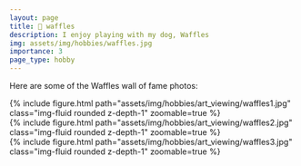 ```yaml
---
layout: page
title: 🧇 waffles
description: I enjoy playing with my dog, Waffles
img: assets/img/hobbies/waffles.jpg
importance: 3
page_type: hobby
---
```


Here are some of the Waffles wall of fame photos: 

<div class="row mt-3">
    <div class="col-sm mt-3 mt-md-0">
        {% include figure.html path="assets/img/hobbies/art_viewing/waffles1.jpg" class="img-fluid rounded z-depth-1" zoomable=true %}
    </div>
    <div class="col-sm mt-3 mt-md-0">
        {% include figure.html path="assets/img/hobbies/art_viewing/waffles2.jpg" class="img-fluid rounded z-depth-1" zoomable=true %}
    </div>
    <div class="col-sm mt-3 mt-md-0">
        {% include figure.html path="assets/img/hobbies/art_viewing/waffles3.jpg" class="img-fluid rounded z-depth-1" zoomable=true %}
    </div>
</div>
